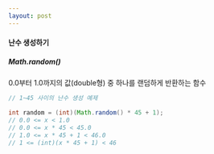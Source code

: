```yaml
---
layout: post
---
```



<h4>난수 생성하기</h4>

<h5>Math.random()</h5>
0.0부터 1.0까지의 값(double형) 중 하나를 랜덤하게 반환하는 함수

```java
// 1~45 사이의 난수 생성 예제

int random = (int)(Math.random() * 45 + 1);
// 0.0 <= x < 1.0
// 0.0 <= x * 45 < 45.0
// 1.0 <= x * 45 + 1 < 46.0
// 1 <= (int)(x * 45 + 1) < 46
```
